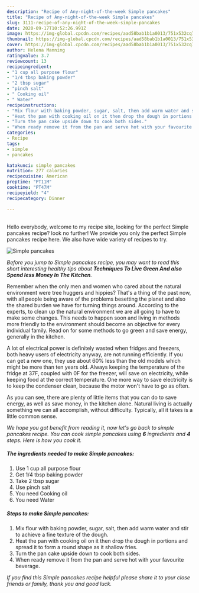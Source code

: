 ```yaml
---
description: "Recipe of Any-night-of-the-week Simple pancakes"
title: "Recipe of Any-night-of-the-week Simple pancakes"
slug: 3111-recipe-of-any-night-of-the-week-simple-pancakes
date: 2020-09-17T10:52:26.991Z
image: https://img-global.cpcdn.com/recipes/aad58bab1b1a0013/751x532cq70/simple-pancakes-recipe-main-photo.jpg
thumbnail: https://img-global.cpcdn.com/recipes/aad58bab1b1a0013/751x532cq70/simple-pancakes-recipe-main-photo.jpg
cover: https://img-global.cpcdn.com/recipes/aad58bab1b1a0013/751x532cq70/simple-pancakes-recipe-main-photo.jpg
author: Helena Manning
ratingvalue: 3.7
reviewcount: 13
recipeingredient:
- "1 cup all purpose flour"
- "1/4 tbsp baking powder"
- "2 tbsp sugar"
- "pinch salt"
- " Cooking oil"
- " Water"
recipeinstructions:
- "Mix flour with baking powder, sugar, salt, then add warm water and stir to achieve a fine texture of the dough."
- "Heat the pan with cooking oil on it then drop the dough in portions and spread it to form a round shape as it shallow fries."
- "Turn the pan cake upside down to cook both sides."
- "When ready remove it from the pan and serve hot with your favourite beverage."
categories:
- Recipe
tags:
- simple
- pancakes

katakunci: simple pancakes 
nutrition: 277 calories
recipecuisine: American
preptime: "PT11M"
cooktime: "PT47M"
recipeyield: "4"
recipecategory: Dinner

---
```

<br>
Hello everybody, welcome to my recipe site, looking for the perfect Simple pancakes recipe? look no further! We provide you only the perfect Simple pancakes recipe here. We also have wide variety of recipes to try.
<br>


![Simple pancakes](https://img-global.cpcdn.com/recipes/aad58bab1b1a0013/751x532cq70/simple-pancakes-recipe-main-photo.jpg)

<i>Before you jump to Simple pancakes recipe, you may want to read this short interesting healthy tips about 
<strong>Techniques To Live Green And also Spend less Money In The Kitchen</strong>.</i>
</br>

Remember when the only men and women who cared about the natural environment were tree huggers and hippies? That's a thing of the past now, with all people being aware of the problems besetting the planet and also the shared burden we have for turning things around. According to the experts, to clean up the natural environment we are all going to have to make some changes. This needs to happen soon and living in methods more friendly to the environment should become an objective for every individual family. Read on for some methods to go green and save energy, generally in the kitchen.

A lot of electrical power is definitely wasted when fridges and freezers, both heavy users of electricity anyway, are not running efficiently. If you can get a new one, they use about 60% less than the old models which might be more than ten years old. Always keeping the temperature of the fridge at 37F, coupled with 0F for the freezer, will save on electricity, while keeping food at the correct temperature. One more way to save electricity is to keep the condenser clean, because the motor won't have to go as often.

As you can see, there are plenty of little items that you can do to save energy, as well as save money, in the kitchen alone. Natural living is actually something we can all accomplish, without difficulty. Typically, all it takes is a little common sense.


<i>We hope you got benefit from reading it, now let's go back to simple pancakes recipe. You can cook simple pancakes using <strong>6</strong> ingredients and <strong>4</strong> steps. Here is how you cook it.
</i>

##### The ingredients needed to make Simple pancakes:

1. Use 1 cup all purpose flour
1. Get 1/4 tbsp baking powder
1. Take 2 tbsp sugar
1. Use pinch salt
1. You need  Cooking oil
1. You need  Water


##### Steps to make Simple pancakes:

1. Mix flour with baking powder, sugar, salt, then add warm water and stir to achieve a fine texture of the dough.
1. Heat the pan with cooking oil on it then drop the dough in portions and spread it to form a round shape as it shallow fries.
1. Turn the pan cake upside down to cook both sides.
1. When ready remove it from the pan and serve hot with your favourite beverage.


<i>If you find this Simple pancakes recipe helpful please share it to your close friends or family, thank you and good luck.</i>
